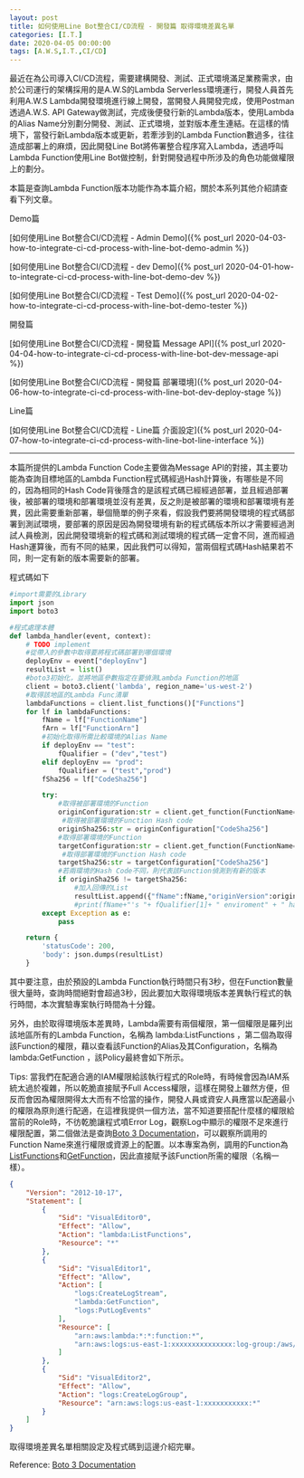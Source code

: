 ```yaml
---
layout: post
title: 如何使用Line Bot整合CI/CD流程 - 開發篇 取得環境差異名單
categories: [I.T.]
date: 2020-04-05 00:00:00
tags: [A.W.S,I.T.,CI/CD]
---
```

最近在為公司導入CI/CD流程，需要建構開發、測試、正式環境滿足業務需求，由於公司運行的架構採用的是A.W.S的Lambda Serverless環境運行，開發人員首先利用A.W.S Lambda開發環境進行線上開發，當開發人員開發完成，使用Postman透過A.W.S. API Gateway做測試，完成後便發行新的Lambda版本，使用Lambda的Alias Name分別劃分開發、測試、正式環境，並對版本產生連結。在這樣的情境下，當發行新Lambda版本或更新，若牽涉到的Lambda Function數過多，往往造成部署上的麻煩，因此開發Line Bot將佈署整合程序寫入Lambda，透過呼叫Lambda Function使用Line Bot做控制，針對開發過程中所涉及的角色功能做權限上的劃分。

<!--more-->

本篇是查詢Lambda Function版本功能作為本篇介紹，關於本系列其他介紹請查看下列文章。

Demo篇

[如何使用Line Bot整合CI/CD流程 - Admin Demo]({% post_url 2020-04-03-how-to-integrate-ci-cd-process-with-line-bot-demo-admin %})

[如何使用Line Bot整合CI/CD流程 - dev Demo]({% post_url 2020-04-01-how-to-integrate-ci-cd-process-with-line-bot-demo-dev %})

[如何使用Line Bot整合CI/CD流程 - Test Demo]({% post_url 2020-04-02-how-to-integrate-ci-cd-process-with-line-bot-demo-tester %})

開發篇

[如何使用Line Bot整合CI/CD流程 - 開發篇 Message API]({% post_url 2020-04-04-how-to-integrate-ci-cd-process-with-line-bot-dev-message-api %})

[如何使用Line Bot整合CI/CD流程 - 開發篇 部署環境]({% post_url 2020-04-06-how-to-integrate-ci-cd-process-with-line-bot-dev-deploy-stage %})

Line篇

[如何使用Line Bot整合CI/CD流程 - Line篇 介面設定]({% post_url 2020-04-07-how-to-integrate-ci-cd-process-with-line-bot-line-interface %})

<hr>

本篇所提供的Lambda Function Code主要做為Message API的對接，其主要功能為查詢目標地區的Lambda Function程式碼經過Hash計算後，有哪些是不同的，因為相同的Hash Code背後隱含的是該程式碼已經經過部署，並且經過部署後，被部署的環境和部署環境並沒有差異，反之則是被部署的環境和部署環境有差異，因此需要重新部署，舉個簡單的例子來看，假設我們要將開發環境的程式碼部署到測試環境，要部署的原因是因為開發環境有新的程式碼版本所以才需要經過測試人員檢測，因此開發環境新的程式碼和測試環境的程式碼一定會不同，進而經過Hash運算後，而有不同的結果，因此我們可以得知，當兩個程式碼Hash結果若不同，則一定有新的版本需要新的部署。

程式碼如下

```python
#import需要的Library
import json
import boto3

#程式處理本體
def lambda_handler(event, context):
    # TODO implement
    #從帶入的參數中取得要將程式碼部署到哪個環境
    deployEnv = event["deployEnv"]
    resultList = list()
    #boto3初始化，並將地區參數指定在要偵測Lambda Function的地區
    client = boto3.client('lambda', region_name='us-west-2')
    #取得該地區的Lambda Func清單
    lambdaFunctions = client.list_functions()["Functions"]
    for lf in lambdaFunctions:
        fName = lf["FunctionName"]
        fArn = lf["FunctionArn"]
        #初始化取得所需比較環境的Alias Name
        if deployEnv == "test":
            fQualifier = ("dev","test")
        elif deployEnv == "prod":
            fQualifier = ("test","prod")
        fSha256 = lf["CodeSha256"]

        try:
            #取得被部署環境的Function
            originConfiguration:str = client.get_function(FunctionName=fName,Qualifier=fQualifier[0])["Configuration"]
             #取得被部署環境的Function Hash code
            originSha256:str = originConfiguration["CodeSha256"]
            #取得部署環境的Function
            targetConfiguration:str = client.get_function(FunctionName=fName,Qualifier=fQualifier[1])["Configuration"]
             #取得部署環境的Function Hash code
            targetSha256:str = targetConfiguration["CodeSha256"]
            #若兩環境的Hash Code不同，則代表該Function偵測到有新的版本
            if originSha256 != targetSha256:
                #加入回傳的List
                resultList.append({"fName":fName,"originVersion":originConfiguration["Version"],"targetVersion":targetConfiguration["Version"]})
                #print(fName+"'s "+ fQualifier[1]+ " enviroment" + " have update to version:" + updateResult["FunctionVersion"])
        except Exception as e:
            pass

    return {
        'statusCode': 200,
        'body': json.dumps(resultList)
    }
```

其中要注意，由於預設的Lambda Function執行時間只有3秒，但在Function數量很大量時，查詢時間絕對會超過3秒，因此要加大取得環境版本差異執行程式的執行時間，本次實驗專案執行時間為十分鐘。

另外，由於取得環境版本差異時，Lambda需要有兩個權限，第一個權限是羅列出該地區所有的Lambda Function，名稱為 lambda:ListFunctions ，第二個為取得該Function的權限，藉以查看該Function的Alias及其Configuration，名稱為 lambda:GetFunction ，該Policy最終會如下所示。

Tips:
當我們在配適合適的IAM權限給該執行程式的Role時，有時候會因為IAM系統太過於複雜，所以乾脆直接賦予Full Access權限，這樣在開發上雖然方便，但反而會因為權限開得太大而有不恰當的操作，開發人員或資安人員應當以配適最小的權限為原則進行配適，在這裡我提供一個方法，當不知道要搭配什麼樣的權限給當前的Role時，不彷乾脆讓程式噴Error Log，觀察Log中顯示的權限不足來進行權限配置，第二個做法是查詢[Boto 3 Documentation](https://boto3.amazonaws.com/v1/documentation/api/latest/index.html)，可以觀察所調用的Function Name來進行權限或資源上的配置。以本專案為例，調用的Function為[ListFunctions](https://boto3.amazonaws.com/v1/documentation/api/latest/reference/services/lambda.html#Lambda.Client.list_functions)和[GetFunction](https://boto3.amazonaws.com/v1/documentation/api/latest/reference/services/lambda.html#Lambda.Client.get_function)，因此直接賦予該Function所需的權限（名稱一樣）。

```json
{
    "Version": "2012-10-17",
    "Statement": [
        {
            "Sid": "VisualEditor0",
            "Effect": "Allow",
            "Action": "lambda:ListFunctions",
            "Resource": "*"
        },
        {
            "Sid": "VisualEditor1",
            "Effect": "Allow",
            "Action": [
                "logs:CreateLogStream",
                "lambda:GetFunction",
                "logs:PutLogEvents"
            ],
            "Resource": [
                "arn:aws:lambda:*:*:function:*",
                "arn:aws:logs:us-east-1:xxxxxxxxxxxxxxx:log-group:/aws/lambda/stage-diff-list:*"
            ]
        },
        {
            "Sid": "VisualEditor2",
            "Effect": "Allow",
            "Action": "logs:CreateLogGroup",
            "Resource": "arn:aws:logs:us-east-1:xxxxxxxxxxx:*"
        }
    ]
}
```

取得環境差異名單相關設定及程式碼到這邊介紹完畢。

Reference: [Boto 3 Documentation](https://boto3.amazonaws.com/v1/documentation/api/latest/index.html)
